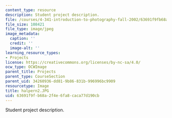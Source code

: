 ```yaml
---
content_type: resource
description: Student project description.
file: /courses/4-341-introduction-to-photography-fall-2002/63691f9fb68a2f4e6fa8caca77d190cb_halpern2.JPG
file_size: 108421
file_type: image/jpeg
image_metadata:
  caption: ''
  credit: ''
  image-alt: ''
learning_resource_types:
- Projects
license: https://creativecommons.org/licenses/by-nc-sa/4.0/
ocw_type: OCWImage
parent_title: Projects
parent_type: CourseSection
parent_uid: 34260936-dd81-9b86-831b-996996bc9909
resourcetype: Image
title: halpern2.JPG
uid: 63691f9f-b68a-2f4e-6fa8-caca77d190cb
---
```

Student project description.